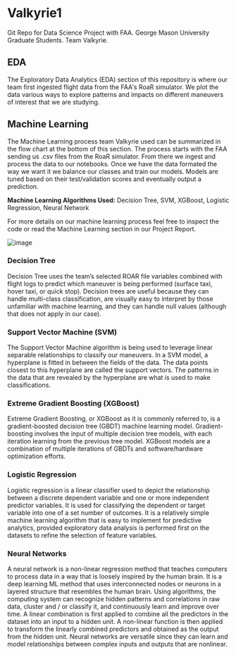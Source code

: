 # Valkyrie1
Git Repo for Data Science Project with FAA. George Mason University Graduate Students. Team Valkyrie.

## EDA
The Exploratory Data Analytics (EDA) section of this repository is where our team first ingested flight data from the FAA's RoaR simulator. We plot the data various ways to explore patterns and impacts on different maneuvers of interest that we are studying. 

## Machine Learning
The Machine Learning process team Valkyrie used can be summarized in the flow chart at the bottom of this section. The process starts with the FAA sending us .csv files from the RoaR simulator. From there we ingest and process the data to our notebooks. Once we have the data formated the way we want it we balance our classes and train our models. Models are tuned based on their test/validation scores and eventually output a prediction. 

**Machine Learning Algorithms Used:** Decision Tree, SVM, XGBoost, Logistic Regression, Neural Network

For more details on our machine learning process feel free to inspect the code or read the Machine Learning section in our Project Report. 

![image](https://user-images.githubusercontent.com/71101663/204165475-c6eaef49-b459-481f-9e41-d51f73596038.png)

### Decision Tree
Decision Tree uses the team’s selected ROAR file variables combined with flight logs to predict which maneuver is being performed (surface taxi, hover taxi, or quick stop). Decision trees are useful because they can handle multi-class classification, are visually easy to interpret by those unfamiliar with machine learning, and they can handle null values (although that does not apply in our case).

### Support Vector Machine (SVM)
The Support Vector Machine algorithm is being used to leverage linear separable relationships to classify our maneuvers. In a SVM model, a hyperplane is fitted in between the fields of the data. The data points closest to this hyperplane are called the support vectors. The patterns in the data that are revealed by the hyperplane are what is used to make classifications. 

### Extreme Gradient Boosting (XGBoost)
Extreme Gradient Boosting, or XGBoost as it is commonly referred to, is a gradient-boosted decision tree (GBDT) machine learning model. Gradient-boosting involves the input of multiple decision tree models, with each iteration learning from the previous tree model. XGBoost models are a combination of multiple iterations of GBDTs and software/hardware optimization efforts.

### Logistic Regression 
Logistic regression is a linear classifier used to depict the relationship between a discrete dependent variable and one or more independent predictor variables. It is used for classifying the dependent or target variable into one of a set number of outcomes. It is a relatively simple machine learning algorithm that is easy to implement for predictive analytics, provided exploratory data analysis is performed first on the datasets to refine the selection of feature variables. 

### Neural Networks
A neural network is a non-linear regression method that teaches computers to process data in a way that is loosely inspired by the human brain. It is a deep learning ML method that uses interconnected nodes or neurons in a layered structure that resembles the human brain. Using algorithms, the computing system can recognize hidden patterns and correlations in raw data, cluster and / or classify it, and continuously learn and improve over time. A linear combination is first applied to combine all the predictors in the dataset into an input to a hidden unit. A non-linear function is then applied to transform the linearly combined predictors and obtained as the output from the hidden unit. Neural networks are versatile since they can learn and model relationships between complex inputs and outputs that are nonlinear.
